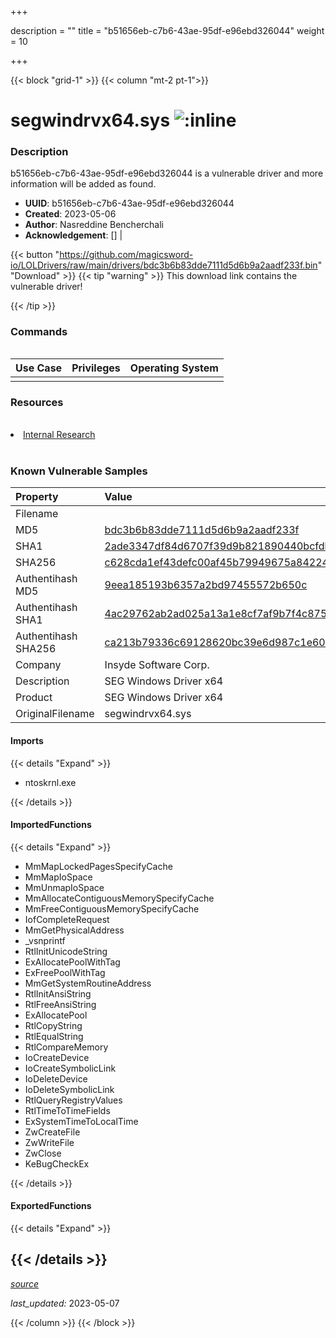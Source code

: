 +++

description = ""
title = "b51656eb-c7b6-43ae-95df-e96ebd326044"
weight = 10

+++


{{< block "grid-1" >}}
{{< column "mt-2 pt-1">}}


# segwindrvx64.sys ![:inline](/images/twitter_verified.png) 


### Description

b51656eb-c7b6-43ae-95df-e96ebd326044 is a vulnerable driver and more information will be added as found.
- **UUID**: b51656eb-c7b6-43ae-95df-e96ebd326044
- **Created**: 2023-05-06
- **Author**: Nasreddine Bencherchali
- **Acknowledgement**: [] | [](https://twitter.com/)

{{< button "https://github.com/magicsword-io/LOLDrivers/raw/main/drivers/bdc3b6b83dde7111d5d6b9a2aadf233f.bin" "Download" >}}
{{< tip "warning" >}}
This download link contains the vulnerable driver!

{{< /tip >}}

### Commands

```

```

| Use Case | Privileges | Operating System | 
|:---- | ---- | ---- |
|  |  |  |

### Resources
<br>
<li><a href="Internal Research">Internal Research</a></li>
<br>

### Known Vulnerable Samples

| Property           | Value |
|:-------------------|:------|
| Filename           |  |
| MD5                | [bdc3b6b83dde7111d5d6b9a2aadf233f](https://www.virustotal.com/gui/file/bdc3b6b83dde7111d5d6b9a2aadf233f) |
| SHA1               | [2ade3347df84d6707f39d9b821890440bcfdb5e9](https://www.virustotal.com/gui/file/2ade3347df84d6707f39d9b821890440bcfdb5e9) |
| SHA256             | [c628cda1ef43defc00af45b79949675a8422490d32b080b3a8bb9434242bdbf2](https://www.virustotal.com/gui/file/c628cda1ef43defc00af45b79949675a8422490d32b080b3a8bb9434242bdbf2) |
| Authentihash MD5   | [9eea185193b6357a2bd97455572b650c](https://www.virustotal.com/gui/search/authentihash%253A9eea185193b6357a2bd97455572b650c) |
| Authentihash SHA1  | [4ac29762ab2ad025a13a1e8cf7af9b7f4c875aac](https://www.virustotal.com/gui/search/authentihash%253A4ac29762ab2ad025a13a1e8cf7af9b7f4c875aac) |
| Authentihash SHA256| [ca213b79336c69128620bc39e6d987c1e605299fb6525344ba1b08b7829197c7](https://www.virustotal.com/gui/search/authentihash%253Aca213b79336c69128620bc39e6d987c1e605299fb6525344ba1b08b7829197c7) |
| Company           | Insyde Software Corp. |
| Description       | SEG Windows Driver x64 |
| Product           | SEG Windows Driver x64 |
| OriginalFilename  | segwindrvx64.sys |


#### Imports
{{< details "Expand" >}}
* ntoskrnl.exe

{{< /details >}}
#### ImportedFunctions
{{< details "Expand" >}}
* MmMapLockedPagesSpecifyCache
* MmMapIoSpace
* MmUnmapIoSpace
* MmAllocateContiguousMemorySpecifyCache
* MmFreeContiguousMemorySpecifyCache
* IofCompleteRequest
* MmGetPhysicalAddress
* _vsnprintf
* RtlInitUnicodeString
* ExAllocatePoolWithTag
* ExFreePoolWithTag
* MmGetSystemRoutineAddress
* RtlInitAnsiString
* RtlFreeAnsiString
* ExAllocatePool
* RtlCopyString
* RtlEqualString
* RtlCompareMemory
* IoCreateDevice
* IoCreateSymbolicLink
* IoDeleteDevice
* IoDeleteSymbolicLink
* RtlQueryRegistryValues
* RtlTimeToTimeFields
* ExSystemTimeToLocalTime
* ZwCreateFile
* ZwWriteFile
* ZwClose
* KeBugCheckEx

{{< /details >}}
#### ExportedFunctions
{{< details "Expand" >}}

{{< /details >}}
-----



[*source*](https://github.com/magicsword-io/LOLDrivers/tree/main/yaml/b51656eb-c7b6-43ae-95df-e96ebd326044.yaml)

*last_updated:* 2023-05-07








{{< /column >}}
{{< /block >}}
